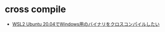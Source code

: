 # cross compile
- [WSL2 Ubuntu 20.04でWindows用のバイナリをクロスコンパイルしたい](https://zenn.dev/quasar/scraps/b23f0cd306318f)
